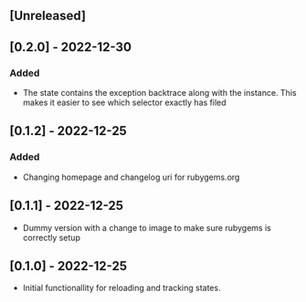 ## [Unreleased]

## [0.2.0] - 2022-12-30

### Added

- The state contains the exception backtrace along with the instance. This makes it easier to see which selector exactly has filed

## [0.1.2] - 2022-12-25

### Added

- Changing homepage and changelog uri for rubygems.org

## [0.1.1] - 2022-12-25

- Dummy version with a change to image to make sure rubygems is correctly setup

## [0.1.0] - 2022-12-25

- Initial functionallity for reloading and tracking states. 
